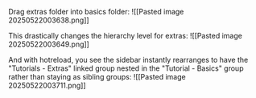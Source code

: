 
Drag extras folder into basics folder:
![[Pasted image 20250522003638.png]]

This drastically changes the hierarchy level for extras:
![[Pasted image 20250522003649.png]]

And with hotreload, you see the sidebar instantly rearranges to have the "Tutorials - Extras" linked group nested in the "Tutorial - Basics" group rather than staying as sibling groups:
![[Pasted image 20250522003711.png]]



